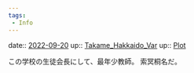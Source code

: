 ```yaml
---
tags:
 - Info
---
```


date:: [2022-09-20](Daily_Note/2022-09-20.md)
up:: [Takame_Hakkaido_Var](../Teino/Bar/Novel/Nacaria/Takame_Hakkaido_Var.md)
up:: [Plot](Bar/Novel/Chaos/Plot.md)

この学校の生徒会長にして、最年少教師。
索冥桐名だ。